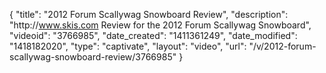 {
    "title": "2012 Forum Scallywag Snowboard Review",
    "description": "http:\/\/www.skis.com Review for the 2012 Forum Scallywag Snowboard",
    "videoid": "3766985",
    "date_created": "1411361249",
    "date_modified": "1418182020",
    "type": "captivate",
    "layout": "video",
    "url": "\/v\/2012-forum-scallywag-snowboard-review\/3766985"
}